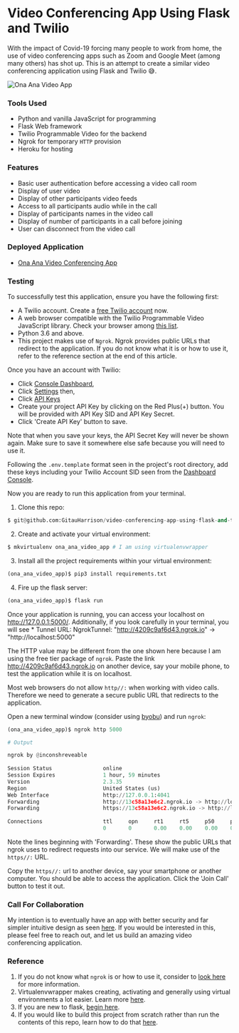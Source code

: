 # Video Conferencing App Using Flask and Twilio

With the impact of Covid-19 forcing many people to work from home, the use of video conferencing apps such as Zoom and Google Meet (among many others) has shot up. This is an attempt to create a similar video conferencing application using Flask and Twilio :sweat_smile:.

![Ona Ana Video App](app/static/img/ona_ana.gif)

### Tools Used
* Python and vanilla JavaScript for programming
* Flask Web framework
* Twilio Programmable Video for the backend
* Ngrok for temporary `HTTP` provision
* Heroku for hosting

### Features
* Basic user authentication before accessing a video call room
* Display of user video
* Display of other participants video feeds
* Access to all participants audio while in the call
* Display of participants names in the video call
* Display of number of participants in a call before joining
* User can disconnect from the video call

### Deployed Application
* [Ona Ana Video Conferencing App](https://ona-ana-video-app.herokuapp.com/)

### Testing

To successfully test this application, ensure you have the following first:

* A Twilio account. Create a [free Twilio account](www.twilio.com/referral/WNPWrR) now.
* A web browser compatible with the Twilio Programmable Video JavaScript library. Check your browser among [this list](https://www.twilio.com/docs/video/javascript).
* Python 3.6 and above.
* This project makes use of `Ngrok`. Ngrok provides public URLs that redirect to the application. If you do not know what it is or how to use it, refer to the reference section at the end of this article.

Once you have an account with Twilio:
* Click [Console Dashboard](https://www.twilio.com/console), 
* Click [Settings](https://www.twilio.com/console/project/settings) then,
* Click [API Keys](https://www.twilio.com/console/project/api-keys)
* Create your project API Key by clicking on the Red Plus(+) button. You will be provided with API Key SID and API Key Secret. 
* Click 'Create API Key' button to save.

Note that when you save your keys, the API Secret Key will never be shown again. Make sure to save it somewhere else safe because you will need to use it.

Following the `.env.template` format seen in the project's root directory, add these keys including your Twilio Account SID  seen from the [Dashboard Console](https://www.twilio.com/console).

Now you are ready to run this application from your terminal.

1. Clone this repo:

```python
$ git@github.com:GitauHarrison/video-conferencing-app-using-flask-and-twilio.git
```

2. Create and activate your virtual environment:

```python
$ mkvirtualenv ona_ana_video_app # I am using virtualenvwrapper
```

3. Install all the project requirements within your virtual environment:

```python
(ona_ana_video_app)$ pip3 install requirements.txt
```

4. Fire up the flask server:

```python
(ona_ana_video_app)$ flask run
```

Once your application is running, you can access your localhost on http://127.0.0.1:5000/. Additionally, if you look carefully in your terminal, you will see * Tunnel URL: NgrokTunnel: "http://4209c9af6d43.ngrok.io" -> "http://localhost:5000"

The HTTP value may be different from the one shown here because I am using the free tier package of `ngrok`. Paste the link http://4209c9af6d43.ngrok.io on another device, say your mobile phone, to test the application while it is on localhost.

Most web browsers do not allow `http//:` when working with video calls. Therefore we need to generate a secure public URL that redirects to the application. 

Open a new terminal window (consider using [byobu](https://www.byobu.org/)) and run `ngrok`:

```python
(ona_ana_video_app)$ ngrok http 5000

# Output

ngrok by @inconshreveable                                                  (Ctrl+C to quit)
                                                                                           
Session Status                online                                                       
Session Expires               1 hour, 59 minutes                                           
Version                       2.3.35                                                       
Region                        United States (us)                                           
Web Interface                 http://127.0.0.1:4041                                        
Forwarding                    http://13c58a13e6c2.ngrok.io -> http://localhost:5000        
Forwarding                    https://13c58a13e6c2.ngrok.io -> http://localhost:5000       
                                                                                           
Connections                   ttl     opn     rt1     rt5     p50     p90                  
                              0       0       0.00    0.00    0.00    0.00
```

Note the lines beginning with 'Forwarding'. These show the public URLs that ngrok uses to redirect requests into our service. We will make use of the `https//:` URL.

Copy the `https//:` url to another device, say your smartphone or another computer. You should be able to access the application. Click the 'Join Call' button to test it out.

### Call For Collaboration

My intention is to eventually  have an app with better security and far simpler intuitive design as seen [here](https://www.figma.com/proto/kDRrcS8b0OJywkhH0Qm4LQ/Ona-Ana-Video-App?node-id=4%3A16&scaling=min-zoom). If you would be interested in this, please feel free to reach out, and let us build an amazing video conferencing application.

### Reference
1. If you do not know what `ngrok` is or how to use it, consider to [look here](https://gitauharrison-blog.herokuapp.com/ngrok) for more information.
2. Virtualenvwrapper makes creating, activating and generally using virtual environments a lot easier. Learn more [here](https://gitauharrison-blog.herokuapp.com/virtualenvwrapper).
3. If you are new to flask, [begin here](https://gitauharrison-blog.herokuapp.com/personal-blog).
4. If you would like to build this project from scratch rather than run the contents of this repo, learn how to do that [here](https://github.com/GitauHarrison/notes/blob/master/video_call_app.md).